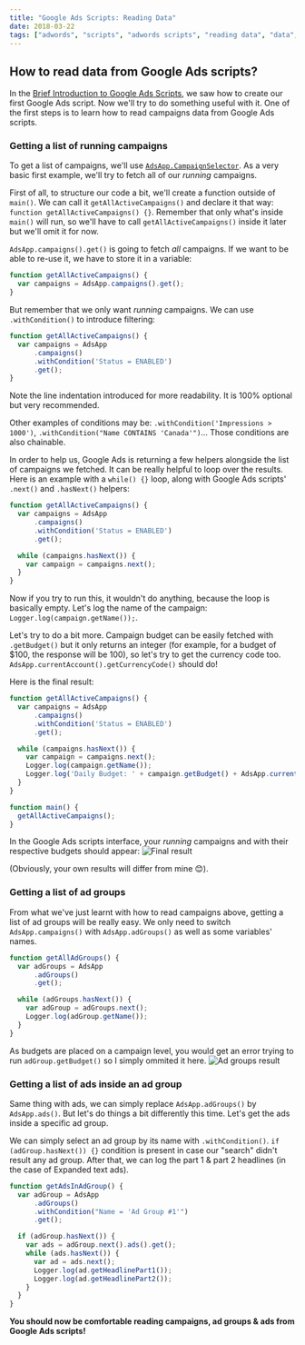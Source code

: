 ```yaml
---
title: "Google Ads Scripts: Reading Data"
date: 2018-03-22
tags: ["adwords", "scripts", "adwords scripts", "reading data", "data", "reading"]
---
```


## How to read data from Google Ads scripts?
In the [Brief Introduction to Google Ads Scripts](/blog/brief-introduction-to-adwords-scripts), we saw how to create our first Google Ads script. Now we'll try to do something useful with it. One of the first steps is to learn how to read campaigns data from Google Ads scripts.

### Getting a list of running campaigns
To get a list of campaigns, we'll use [`AdsApp.CampaignSelector`](https://developers.google.com/adwords/scripts/docs/reference/adwordsapp/adwordsapp_campaignselector). As a very basic first example, we'll try to fetch all of our *running* campaigns.

First of all, to structure our code a bit, we'll create a function outside of `main()`. We can call it `getAllActiveCampaigns()` and declare it that way: `function getAllActiveCampaigns() {}`. Remember that only what's inside `main()` will run, so we'll have to call `getAllActiveCampaigns()` inside it later but we'll omit it for now.

`AdsApp.campaigns().get()` is going to fetch *all* campaigns. If we want to be able to re-use it, we have to store it in a variable:

```javascript
function getAllActiveCampaigns() {
  var campaigns = AdsApp.campaigns().get();
}
```

But remember that we only want *running* campaigns. We can use `.withCondition()` to introduce filtering:

```javascript
function getAllActiveCampaigns() {
  var campaigns = AdsApp
      .campaigns()
      .withCondition('Status = ENABLED')
      .get();
}
```

Note the line indentation introduced for more readability. It is 100% optional but very recommended.

Other examples of conditions may be: `.withCondition('Impressions > 1000')`, `.withCondition("Name CONTAINS 'Canada'")`... Those conditions are also chainable.

In order to help us, Google Ads is returning a few helpers alongside the list of campaigns we fetched. It can be really helpful to loop over the results. Here is an example with a `while() {}` loop, along with Google Ads scripts' `.next()` and `.hasNext()` helpers:
```javascript
function getAllActiveCampaigns() {
  var campaigns = AdsApp
      .campaigns()
      .withCondition('Status = ENABLED')
      .get();

  while (campaigns.hasNext()) {
    var campaign = campaigns.next();
  }
}
```

Now if you try to run this, it wouldn't do anything, because the loop is basically empty. Let's log the name of the campaign: `Logger.log(campaign.getName());`.

Let's try to do a bit more. Campaign budget can be easily fetched with `.getBudget()` but it only returns an integer (for example, for a budget of $100, the response will be 100), so let's try to get the currency code too. `AdsApp.currentAccount().getCurrencyCode()` should do!

Here is the final result:
```javascript
function getAllActiveCampaigns() {
  var campaigns = AdsApp
      .campaigns()
      .withCondition('Status = ENABLED')
      .get();

  while (campaigns.hasNext()) {
    var campaign = campaigns.next();
    Logger.log(campaign.getName());
    Logger.log('Daily Budget: ' + campaign.getBudget() + AdsApp.currentAccount().getCurrencyCode());
  }
}

function main() {
  getAllActiveCampaigns();
}
```

In the Google Ads scripts interface, your *running* campaigns and with their respective budgets should appear:
![Final result](/images/final_result.png)

(Obviously, your own results will differ from mine 😊).

### Getting a list of ad groups
From what we've just learnt with how to read campaigns above, getting a list of ad groups will be really easy. We only need to switch `AdsApp.campaigns()` with `AdsApp.adGroups()` as well as some variables' names.
```javascript
function getAllAdGroups() {
  var adGroups = AdsApp
      .adGroups()
      .get();

  while (adGroups.hasNext()) {
    var adGroup = adGroups.next();
    Logger.log(adGroup.getName());
  }
}
```

As budgets are placed on a campaign level, you would get an error trying to run `adGroup.getBudget()` so I simply ommited it here.
![Ad groups result](/images/ag_result.png)

### Getting a list of ads inside an ad group
Same thing with ads, we can simply replace `AdsApp.adGroups()` by `AdsApp.ads()`. But let's do things a bit differently this time. Let's get the ads inside a specific ad group.

We can simply select an ad group by its name with `.withCondition()`. `if (adGroup.hasNext()) {}` condition is present in case our "search" didn't result any ad group. After that, we can log the part 1 & part 2 headlines (in the case of Expanded text ads).
```javascript
function getAdsInAdGroup() {
  var adGroup = AdsApp
      .adGroups()
      .withCondition("Name = 'Ad Group #1'")
      .get();

  if (adGroup.hasNext()) {
    var ads = adGroup.next().ads().get();
    while (ads.hasNext()) {
      var ad = ads.next();
      Logger.log(ad.getHeadlinePart1());
      Logger.log(ad.getHeadlinePart2());
    }
  }
}
```

__You should now be comfortable reading campaigns, ad groups & ads from Google Ads scripts!__
